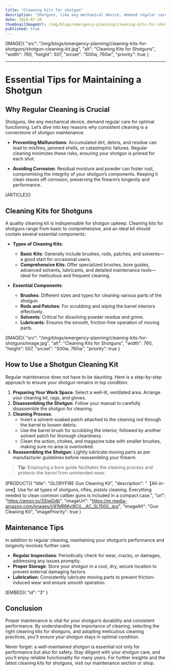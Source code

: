 ```yaml
---
title: "Cleaning kits for shotgun"
description: "Shotguns, like any mechanical device, demand regular care for optimal functioning."
date: 2024-07-20
thumbnailImageUrl: /img/blogs/emergency-planning/cleaning-kits-for-shotguns/shotgun-cleaning-kit.jpg
published: true
---
```


[IMAGE]{ "src": "/img/blogs/emergency-planning/cleaning-kits-for-shotguns/shotgun-cleaning-kit.jpg", "alt": "Cleaning Kits for Shotguns", "width": 760, "height": 507, "srcset": "500w, 760w", "priority": true }

---

# Essential Tips for Maintaining a Shotgun

## Why Regular Cleaning is Crucial

Shotguns, like any mechanical device, demand regular care for optimal functioning. Let’s dive into key reasons why consistent cleaning is a cornerstone of shotgun maintenance:

- **Preventing Malfunctions**: Accumulated dirt, debris, and residue can lead to misfires, jammed shells, or catastrophic failures. Regular cleaning minimizes these risks, ensuring your shotgun is primed for each shot.
  
- **Avoiding Corrosion**: Residual moisture and powder can foster rust, compromising the integrity of your shotgun’s components. Keeping it clean staves off corrosion, preserving the firearm’s longevity and performance.


[ARTICLE]{}


## Cleaning Kits for Shotguns

A quality cleaning kit is indispensable for shotgun upkeep. Cleaning kits for shotguns range from basic to comprehensive, and an ideal kit should contain several essential components:

- **Types of Cleaning Kits**:
  - **Basic Kits**: Generally include brushes, rods, patches, and solvents—a good start for occasional users.
  - **Comprehensive Kits**: Offer specialized brushes, bore guides, advanced solvents, lubricants, and detailed maintenance tools—ideal for meticulous and frequent cleaning.

- **Essential Components**:
  - **Brushes**: Different sizes and types for cleaning various parts of the shotgun.
  - **Rods and Patches**: For scrubbing and wiping the barrel interiors effectively.
  - **Solvents**: Critical for dissolving powder residue and grime.
  - **Lubricants**: Ensures the smooth, friction-free operation of moving parts.

[IMAGE]{ "src": "/img/blogs/emergency-planning/cleaning-kits-for-shotguns/image.jpg", "alt": "Cleaning Kits for Shotguns", "width": 760, "height": 507, "srcset": "500w, 760w", "priority": true }

## How to Use a Shotgun Cleaning Kit

Regular maintenance does not have to be daunting. Here is a step-by-step approach to ensure your shotgun remains in top condition:

1. **Preparing Your Work Space**: Select a well-lit, ventilated area. Arrange your cleaning kit, rags, and gloves.
2. **Disassembling the Shotgun**: Follow your manual to carefully disassemble the shotgun for cleaning.
3. **Cleaning Process**:
   - Insert a solvent-soaked patch attached to the cleaning rod through the barrel to loosen debris.
   - Use the barrel brush for scrubbing the interior, followed by another solvent patch for thorough cleanliness.
   - Clean the action, chokes, and magazine tube with smaller brushes, making sure no area is overlooked.
4. **Reassembling the Shotgun**: Lightly lubricate moving parts as per manufacturer guidelines before reassembling your firearm.

>**Tip**: Employing a bore guide facilitates the cleaning process and protects the barrel from unintended wear.

[PRODUCT]{ "title": "GLORYFIRE Gun Cleaning Kit", "description": "【All-in-one】Use for all types of shotguns, rifles, pistols cleaning. Everything needed to clean common caliber guns is included in a compact case.", "url": "https://amzn.to/3SiwDdb", "imageUrl": "https://m.media-amazon.com/images/I/81MRMvi9CiL._AC_SL1500_.jpg", "imageAlt": "Gun Cleaning Kit", "imagePriority": true }

## Maintenance Tips

In addition to regular cleaning, maintaining your shotgun’s performance and longevity involves further care:

- **Regular Inspections**: Periodically check for wear, cracks, or damages, addressing any issues promptly.
- **Proper Storage**: Store your shotgun in a cool, dry, secure location to prevent external damaging factors.
- **Lubrication**: Consistently lubricate moving parts to prevent friction-induced wear and ensure smooth operation.


[EMBED]{ "id": "3" }

## Conclusion

Proper maintenance is vital for your shotgun’s durability and consistent performance. By understanding the importance of cleaning, selecting the right cleaning kits for shotguns, and adopting meticulous cleaning practices, you'll ensure your shotgun stays in optimal condition.

Never forget: a well-maintained shotgun is essential not only for performance but also for safety. Stay diligent with your shotgun care, and you’ll enjoy reliable functionality for many years. For further insights and the latest cleaning kits for shotguns, visit our maintenance section or shop.


